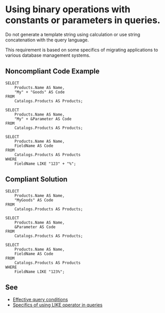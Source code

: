 # Using binary operations with constants or parameters in queries.

Do not generate a template string using calculation or use string concatenation with the query language.

This requirement is based on some specifics of migrating applications to various database management systems.

## Noncompliant Code Example

```bsl
SELECT
    Products.Name AS Name,
    "My" + "Goods" AS Code
FROM
    Catalogs.Products AS Products;

SELECT
    Products.Name AS Name,
    "My" + &Parameter AS Code
FROM
    Catalogs.Products AS Products;

SELECT 
    Products.Name AS Name,
    FieldName AS Code
FROM
    Catalogs.Products AS Products
WHERE 
    FieldName LIKE "123" + "%";
```

## Compliant Solution

```bsl
SELECT
    Products.Name AS Name,
    "MyGoods" AS Code
FROM
    Catalogs.Products AS Products;

SELECT
    Products.Name AS Name,
    &Parameter AS Code
FROM
    Catalogs.Products AS Products;

SELECT 
    Products.Name AS Name,
    FieldName AS Code
FROM
    Catalogs.Products AS Products
WHERE 
    FieldName LIKE "123%";
```

## See

- [Effective query conditions](https://support.1ci.com/hc/en-us/articles/360011121019-Effective-query-conditions)
- [Specifics of using LIKE operator in queries](https://support.1ci.com/hc/en-us/articles/360011001500-Specifics-of-using-LIKE-operator-in-queries)